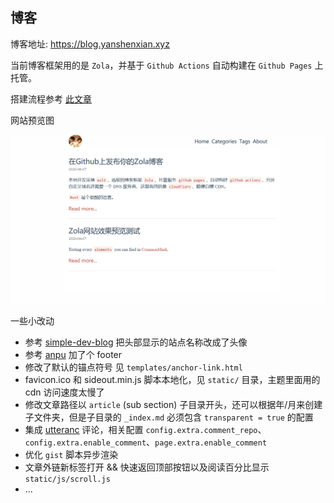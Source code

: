 ## 博客

博客地址: https://blog.yanshenxian.xyz

当前博客框架用的是 `Zola`，并基于 `Github Actions` 自动构建在 `Github Pages` 上托管。

搭建流程参考 [此文章](https://blog.yanshenxian.xyz/article/build-and-deploy-zola-on-github-pages/)

网站预览图

![home](screenshot/home.bmp)

一些小改动

- 参考 [simple-dev-blog](https://www.getzola.org/themes/simple-dev-blog/) 把头部显示的站点名称改成了头像
- 参考 [anpu](https://www.getzola.org/themes/anpu/) 加了个 footer
- 修改了默认的锚点符号 见 `templates/anchor-link.html`
- favicon.ico 和 sideout.min.js 脚本本地化，见 `static/` 目录，主题里面用的 cdn 访问速度太慢了
- 修改文章路径以 `article` (sub section) 子目录开头，还可以根据年/月来创建子文件夹，但是子目录的 `_index.md` 必须包含 `transparent = true` 的配置
- 集成 [utteranc](https://utteranc.es/) 评论，相关配置 `config.extra.comment_repo`、`config.extra.enable_comment`、`page.extra.enable_comment`
- 优化 `gist` 脚本异步渲染
- 文章外链新标签打开 && 快速返回顶部按钮以及阅读百分比显示  `static/js/scroll.js`
- ...
